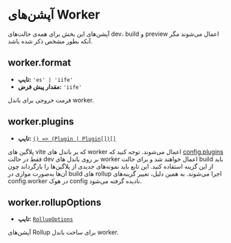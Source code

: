 # آپشن‌های Worker

آپشن‌های این بخش برای همه‌ی حالت‌های dev، build و preview اعمال می‌شوند مگر آنکه بطور مشخص ذکر شده باشد.

## worker.format

- **تایپ:** `'es' | 'iife'`
- **مقدار پیش فرض:** `'iife'`

فرمت خروجی برای باندل worker.

## worker.plugins

- **تایپ:** [`() => (Plugin | Plugin[])[]`](./shared-options#plugins)

پلاگین های vite که بر باندل های worker اعمال می‌شوند. توجه کنید که [config.plugins](./shared-options#plugins) فقط در حالت dev بر روی باندل های worker اعمال خواهند شد و برای حالت build باید از این گزینه استفاده کنید.
این تابع باید نمونه‌های جدیدی از پلاگین‌ها را بازگرداند چون آن‌ها به‌صورت موازی در build های rollup اجرا می‌شوند. به همین دلیل، تغییر گزینه‌های config.worker در هوک config نادیده گرفته می‌شود.

## worker.rollupOptions

- **تایپ:** [`RollupOptions`](https://rollupjs.org/configuration-options/)

آپشن‌های Rollup برای ساخت باندل worker.
